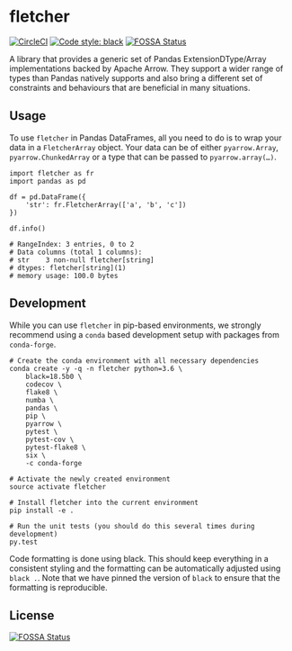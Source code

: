 # fletcher

[![CircleCI](https://circleci.com/gh/tinyclues/fletcher/tree/master.svg?style=svg)](https://circleci.com/gh/tinyclues/fletcher/tree/master)
[![Code style: black](https://img.shields.io/badge/code%20style-black-000000.svg)](https://github.com/ambv/black)
[![FOSSA Status](https://app.fossa.io/api/projects/git%2Bgithub.com%2Ftinyclues%2Ffletcher.svg?type=shield)](https://app.fossa.io/projects/git%2Bgithub.com%2Ftinyclues%2Ffletcher?ref=badge_shield)

A library that provides a generic set of Pandas ExtensionDType/Array
implementations backed by Apache Arrow. They support a wider range of types
than Pandas natively supports and also bring a different set of constraints and
behaviours that are beneficial in many situations.

## Usage

To use `fletcher` in Pandas DataFrames, all you need to do is to wrap your data
in a `FletcherArray` object. Your data can be of either `pyarrow.Array`,
`pyarrow.ChunkedArray` or a type that can be passed to `pyarrow.array(…)`.


```
import fletcher as fr
import pandas as pd

df = pd.DataFrame({
    'str': fr.FletcherArray(['a', 'b', 'c'])
})

df.info()

# RangeIndex: 3 entries, 0 to 2
# Data columns (total 1 columns):
# str    3 non-null fletcher[string]
# dtypes: fletcher[string](1)
# memory usage: 100.0 bytes
```

## Development

While you can use `fletcher` in pip-based environments, we strongly recommend
using a `conda` based development setup with packages from `conda-forge`.

```
# Create the conda environment with all necessary dependencies
conda create -y -q -n fletcher python=3.6 \
    black=18.5b0 \
    codecov \
    flake8 \
    numba \
    pandas \
    pip \
    pyarrow \
    pytest \
    pytest-cov \
    pytest-flake8 \
    six \
    -c conda-forge

# Activate the newly created environment
source activate fletcher

# Install fletcher into the current environment
pip install -e .

# Run the unit tests (you should do this several times during development)
py.test
```

Code formatting is done using black. This should keep everything in a
consistent styling and the formatting can be automatically adjusted using
`black .`. Note that we have pinned the version of `black` to ensure that
the formatting is reproducible.


## License
[![FOSSA Status](https://app.fossa.io/api/projects/git%2Bgithub.com%2Ftinyclues%2Ffletcher.svg?type=large)](https://app.fossa.io/projects/git%2Bgithub.com%2Ftinyclues%2Ffletcher?ref=badge_large)